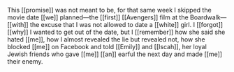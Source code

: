 This [[promise]] was not meant to be, for that same week I skipped the movie date [[we]] planned—the [[first]] [[Avengers]] film at the Boardwalk—[[with]] the excuse that I was not allowed to date a [[white]] girl. I [[forgot]] [[why]] I wanted to get out of the date, but I [[remember]] how she said she hated [[me]], how I almost revealed the lie but revealed not, how she blocked [[me]] on Facebook and told [[Emily]] and [[Iscah]], her loyal Jewish friends who gave [[me]] [[an]] earful the next day and made [[me]] their enemy. 
  

